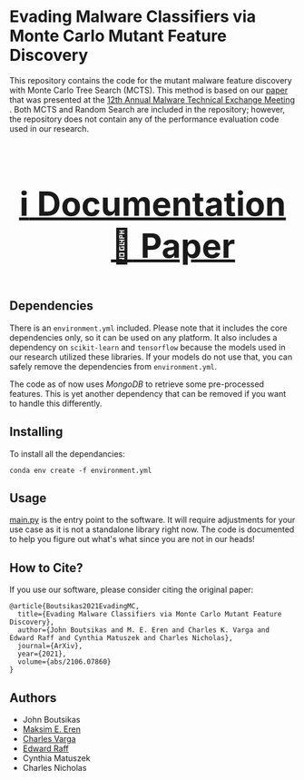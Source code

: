# Evading Malware Classifiers via Monte Carlo Mutant Feature Discovery

This repository contains the code for the mutant malware feature discovery with Monte Carlo Tree Search (MCTS). 
This method is based on our [paper](https://arxiv.org/abs/2106.07860) that was presented at the [12th Annual Malware Technical Exchange Meeting
](https://www.sandia.gov/mtem/). Both MCTS and Random
Search are included in the repository; however, the repository does not contain any of the performance evaluation code used in our research.

<div align="center", style="font-size: 50px">

### [:information_source: Documentation](https://umbc-dream-lab.github.io/montemutacon/) &emsp; [:page_facing_up: Paper](https://arxiv.org/abs/2106.07860)

</div>

## Dependencies
There is an `environment.yml` included. Please note that it includes the core
dependencies only, so it can be used on any platform. It also includes a
dependency on `scikit-learn` and `tensorflow` because the models used in our research utilized these libraries.
If your models do not use that, you can safely remove the dependencies from
`environment.yml`.

The code as of now uses *MongoDB* to retrieve some pre-processed features. This
is yet another dependency that can be removed if you want to handle this
differently.

## Installing
To install all the dependancies:
```
conda env create -f environment.yml
```

## Usage
[main.py](main.py) is the entry point to the software. It will require adjustments for
your use case as it is not a standalone library right now. The code is
documented to help you figure out what's what since you are not in our heads!

## How to Cite?
If you use our software, please consider citing the original paper:
```
@article{Boutsikas2021EvadingMC,
  title={Evading Malware Classifiers via Monte Carlo Mutant Feature Discovery},
  author={John Boutsikas and M. E. Eren and Charles K. Varga and Edward Raff and Cynthia Matuszek and Charles Nicholas},
  journal={ArXiv},
  year={2021},
  volume={abs/2106.07860}
}
```

## Authors
- John Boutsikas
- [Maksim E. Eren](https://www.maksimeren.com)
- [Charles Varga](https://www.linkedin.com/in/cvar-ga/)
- [Edward Raff](https://www.edwardraff.com)
- Cynthia Matuszek
- Charles Nicholas
